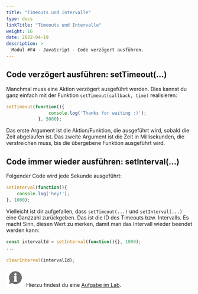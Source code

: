 ```yaml
---
title: "Timeouts und Intervalle"
type: docs
linkTitle: "Timeouts und Intervalle"
weight: 16
date: 2022-04-19
description: >
  Modul #F4 - JavaScript - Code verzögert ausführen.
---
```


## Code verzögert ausführen: setTimeout(...)
Manchmal muss eine Aktion verzögert ausgeführt werden. Dies kannst du ganz einfach mit der Funktion `setTimeout(callback, time)` realisieren:

```javascript
setTimeout(function(){
                console.log('Thanks for waiting :)');
            }, 5000);
```

Das erste Argument ist die Aktion/Funktion, die ausgeführt wird, sobald die Zeit abgelaufen ist. Das zweite Argument ist die Zeit in Millisekunden, die verstreichen muss, bis die übergebene Funktion ausgeführt wird.

## Code immer wieder ausführen: setInterval(...)
Folgender Code wird jede Sekunde ausgeführt:
```javascript
setInterval(function(){
    console.log('hey!');
}, 1000);
```

Vielleicht ist dir aufgefallen, dass `setTimeout(...)` und `setInterval(...)` eine Ganzzahl zurückgeben. Das ist die ID des Timeouts bzw. Intervalls. Es macht Sinn, diesen Wert zu merken, damit man das Intervall wieder beendet werden kann:

```javascript
const intervalId = setInterval(function(){}, 1000);
...

clearInterval(intervalId);
```

![asset](/images/hint.png) Hierzu findest du eine [Aufgabe im Lab](../../../../labs/web/html_css/03_javascript).